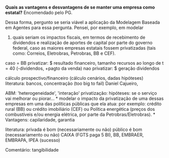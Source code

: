 **Quais as vantagens e desvantagens de se manter uma empresa como estatal?**
Encomendado pelo PG.

Dessa forma, pergunto se seria viável a aplicação da Modelagem Baseada em Agentes para essa pergunta. Pensei, por 
exemplo, em modelar 

1. quais seriam os impactos fiscais, em termos de recebimento de dividendos e realização de aportes 
de capital por parte do governo federal, caso as maiores empresas estatais fossem privatizadas (tais como: Correios, 
Eletrobras, Petrobras, BB e CEF).

caso = BB
privatizar: $ resultado financeiro, tamanho recursos ao longo de t = 40 (-dividendos, +pagto da venda)
nao privatizar: $ geração dividendos

cálculo prospectivo/financeiro (cálculo cenários, dadas hipóteses)
literatura: bancos, concentração (too big to fail) Daniel Cajueiro, 

ABM: 'heterogeneidade', 'interação'
privatização: hipóteses: se o serviço vai melhorar ou piorar... 
    * modelar o impacto da privatização de uma dessas empresas em uma das políticas públicas que ela atua: 
        por exemplo: crédito rural (BB) ou crédito imobiliário (CEF) ou Política energética (preços dos combustíveis 
        e/ou energia elétrica, por parte da Petrobras/Eletrobras).
    * Vantagens: capilaridade, garantia
        
literatura: privada é bom (necessariamente ou não) público é bom (necessariamento ou não)
CAIXA (FGTS paga 5 BI), BB, EMBRAER, EMBRAPA, IPEA (sucesso)

Comentário: tangibilidade
